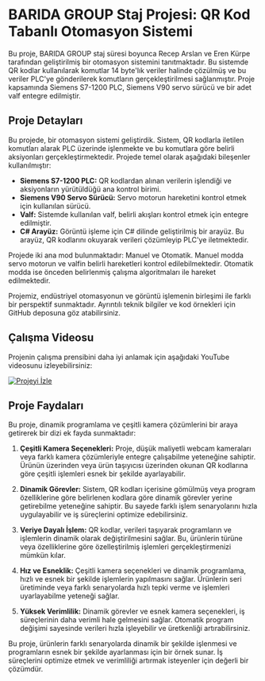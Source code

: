 # BARIDA GROUP Staj Projesi: QR Kod Tabanlı Otomasyon Sistemi

Bu proje, BARIDA GROUP staj süresi boyunca Recep Arslan ve Eren Kürpe tarafından geliştirilmiş bir otomasyon sistemini tanıtmaktadır. Bu sistemde QR kodlar kullanılarak komutlar 14 byte'lık veriler halinde çözülmüş ve bu veriler PLC'ye gönderilerek komutların gerçekleştirilmesi sağlanmıştır. Proje kapsamında Siemens S7-1200 PLC, Siemens V90 servo sürücü ve bir adet valf entegre edilmiştir.

## Proje Detayları

Bu projede, bir otomasyon sistemi geliştirdik. Sistem, QR kodlarla iletilen komutları alarak PLC üzerinde işlenmekte ve bu komutlara göre belirli aksiyonları gerçekleştirmektedir. Projede temel olarak aşağıdaki bileşenler kullanılmıştır:

- **Siemens S7-1200 PLC:** QR kodlardan alınan verilerin işlendiği ve aksiyonların yürütüldüğü ana kontrol birimi.
- **Siemens V90 Servo Sürücü:** Servo motorun hareketini kontrol etmek için kullanılan sürücü.
- **Valf:** Sistemde kullanılan valf, belirli akışları kontrol etmek için entegre edilmiştir.
- **C# Arayüz:** Görüntü işleme için C# dilinde geliştirilmiş bir arayüz. Bu arayüz, QR kodlarını okuyarak verileri çözümleyip PLC'ye iletmektedir.

Projede iki ana mod bulunmaktadır: Manuel ve Otomatik. Manuel modda servo motorun ve valfin belirli hareketleri kontrol edilebilmektedir. Otomatik modda ise önceden belirlenmiş çalışma algoritmaları ile hareket edilmektedir.

Projemiz, endüstriyel otomasyonun ve görüntü işlemenin birleşimi ile farklı bir perspektif sunmaktadır. Ayrıntılı teknik bilgiler ve kod örnekleri için GitHub deposuna göz atabilirsiniz.


## Çalışma Videosu

Projenin çalışma prensibini daha iyi anlamak için aşağıdaki YouTube videosunu izleyebilirsiniz:

[![Projeyi İzle](https://img.youtube.com/vi/YE_kuHe7W9A/0.jpg)](https://www.youtube.com/watch?v=YE_kuHe7W9A)


## Proje Faydaları

Bu proje, dinamik programlama ve çeşitli kamera çözümlerini bir araya getirerek bir dizi ek fayda sunmaktadır:

1. **Çeşitli Kamera Seçenekleri:** Proje, düşük maliyetli webcam kameraları veya farklı kamera çözümleriyle entegre çalışabilme yeteneğine sahiptir. Ürünün üzerinden veya ürün taşıyıcısı üzerinden okunan QR kodlarına göre çeşitli işlemleri esnek bir şekilde ayarlayabilir.

2. **Dinamik Görevler:** Sistem, QR kodları içerisine gömülmüş veya program özelliklerine göre belirlenen kodlara göre dinamik görevler yerine getirebilme yeteneğine sahiptir. Bu sayede farklı işlem senaryolarını hızla uygulayabilir ve iş süreçlerini optimize edebilirsiniz.

3. **Veriye Dayalı İşlem:** QR kodlar, verileri taşıyarak programların ve işlemlerin dinamik olarak değiştirilmesini sağlar. Bu, ürünlerin türüne veya özelliklerine göre özelleştirilmiş işlemleri gerçekleştirmenizi mümkün kılar.

4. **Hız ve Esneklik:** Çeşitli kamera seçenekleri ve dinamik programlama, hızlı ve esnek bir şekilde işlemlerin yapılmasını sağlar. Ürünlerin seri üretiminde veya farklı senaryolarda hızlı tepki verme ve işlemleri uyarlayabilme yeteneği sağlar.

5. **Yüksek Verimlilik:** Dinamik görevler ve esnek kamera seçenekleri, iş süreçlerinin daha verimli hale gelmesini sağlar. Otomatik program değişimi sayesinde verileri hızla işleyebilir ve üretkenliği artırabilirsiniz.

Bu proje, ürünlerin farklı senaryolarda dinamik bir şekilde işlenmesi ve programların esnek bir şekilde ayarlanması için bir örnek sunar. İş süreçlerini optimize etmek ve verimliliği artırmak isteyenler için değerli bir çözümdür.

